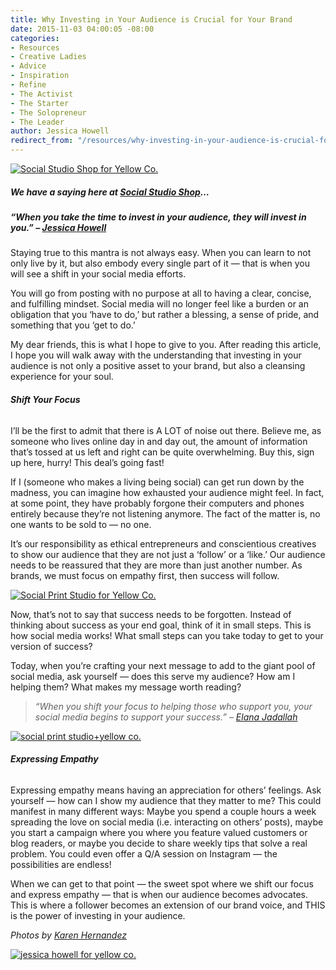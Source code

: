 ```yaml
---
title: Why Investing in Your Audience is Crucial for Your Brand
date: 2015-11-03 04:00:05 -08:00
categories:
- Resources
- Creative Ladies
- Advice
- Inspiration
- Refine
- The Activist
- The Starter
- The Solopreneur
- The Leader
author: Jessica Howell
redirect_from: "/resources/why-investing-in-your-audience-is-crucial-for-your-brand/"
---
```


[![Social Studio Shop for Yellow Co. ](https://yellow-blog-images.imgix.net/2015/10/image3.jpg)](https://yellow-blog-images.imgix.net/2015/10/image3.jpg)

##### We have a saying here at [Social Studio Shop](http://www.socialstudioshop.com/)…

##### _“When you take the time to invest in your audience, they will invest in you.” – [Jessica Howell](http://www.socialstudioshop.com/)_

Staying true to this mantra is not always easy. When you can learn to not only live by it, but also embody every single part of it — that is when you will see a shift in your social media efforts.

You will go from posting with no purpose at all to having a clear, concise, and fulfilling mindset. Social media will no longer feel like a burden or an obligation that you ‘have to do,’ but rather a blessing, a sense of pride, and something that you ‘get to do.’

My dear friends, this is what I hope to give to you. After reading this article, I hope you will walk away with the understanding that investing in your audience is not only a positive asset to your brand, but also a cleansing experience for your soul.

###### **Shift Your Focus**

I’ll be the first to admit that there is A LOT of noise out there. Believe me, as someone who lives online day in and day out, the amount of information that’s tossed at us left and right can be quite overwhelming. Buy this, sign up here, hurry! This deal’s going fast!

If I (someone who makes a living being social) can get run down by the madness, you can imagine how exhausted your audience might feel. In fact, at some point, they have probably forgone their computers and phones entirely because they’re not listening anymore. The fact of the matter is, no one wants to be sold to — no one.

It’s our responsibility as ethical entrepreneurs and conscientious creatives to show our audience that they are not just a ‘follow’ or a ‘like.’ Our audience needs to be reassured that they are more than just another number. As brands, we must focus on empathy first, then success will follow.

[![Social Print Studio for Yellow Co. ](https://yellow-blog-images.imgix.net/2015/10/Image11.jpg)](https://yellow-blog-images.imgix.net/2015/10/Image11.jpg)

Now, that’s not to say that success needs to be forgotten. Instead of thinking about success as your end goal, think of it in small steps. This is how social media works! What small steps can you take today to get to your version of success?

Today, when you’re crafting your next message to add to the giant pool of social media, ask yourself — does this serve my audience? How am I helping them? What makes my message worth reading?

> _“When you shift your focus to helping those who support you, your social media begins to support your success.” – [Elana Jadallah](http://www.elanaloo.com/)_

[![social print studio+yellow co. ](https://yellow-blog-images.imgix.net/2015/10/image2.jpg)](https://yellow-blog-images.imgix.net/2015/10/image2.jpg)

###### **Expressing Empathy**

Expressing empathy means having an appreciation for others’ feelings. Ask yourself — how can I show my audience that they matter to me? This could manifest in many different ways: Maybe you spend a couple hours a week spreading the love on social media (i.e. interacting on others’ posts), maybe you start a campaign where you where you feature valued customers or blog readers, or maybe you decide to share weekly tips that solve a real problem. You could even offer a Q/A session on Instagram — the possibilities are endless!

When we can get to that point — the sweet spot where we shift our focus and express empathy — that is when our audience becomes advocates. This is where a follower becomes an extension of our brand voice, and THIS is the power of investing in your audience.

_Photos by [Karen Hernandez](http://www.karenmariehernandez.com/)_

[![jessica howell for yellow co. ](https://yellow-blog-images.imgix.net/2015/10/jessicahowell1.jpg)](http://www.socialstudioshop.com/)
